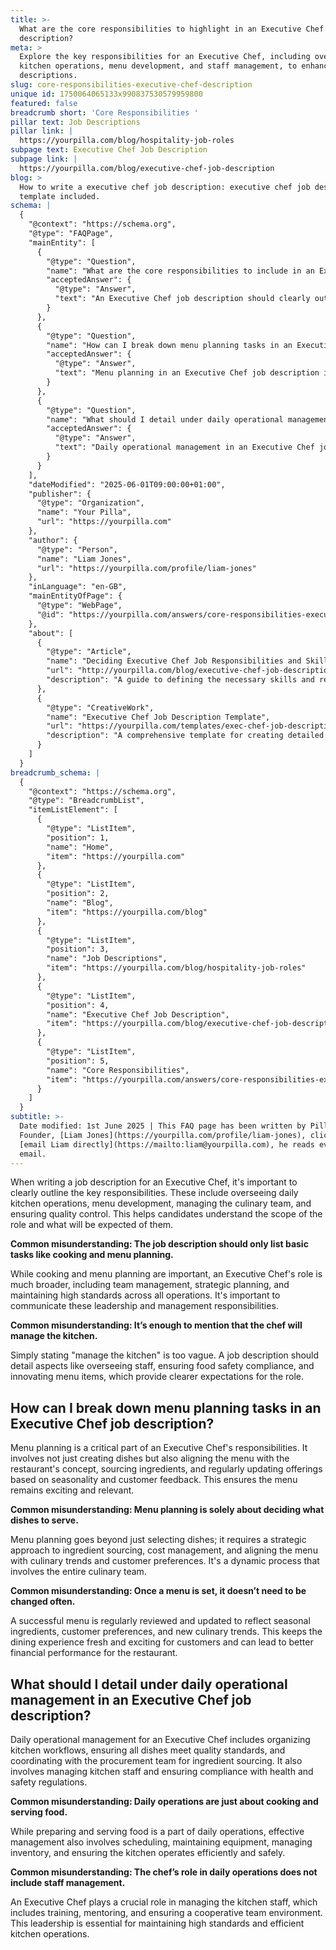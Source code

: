 ```yaml
---
title: >-
  What are the core responsibilities to highlight in an Executive Chef job
  description?
meta: >
  Explore the key responsibilities for an Executive Chef, including overseeing
  kitchen operations, menu development, and staff management, to enhance job
  descriptions.
slug: core-responsibilities-executive-chef-description
unique id: 1750064065133x990837530579959800
featured: false
breadcrumb short: 'Core Responsibilities '
pillar text: Job Descriptions
pillar link: |
  https://yourpilla.com/blog/hospitality-job-roles
subpage text: Executive Chef Job Description
subpage link: |
  https://yourpilla.com/blog/executive-chef-job-description
blog: >
  How to write a executive chef job description: executive chef job description
  template included.
schema: |
  {
    "@context": "https://schema.org",
    "@type": "FAQPage",
    "mainEntity": [
      {
        "@type": "Question",
        "name": "What are the core responsibilities to include in an Executive Chef job description?",
        "acceptedAnswer": {
          "@type": "Answer",
          "text": "An Executive Chef job description should clearly outline key responsibilities such as overseeing daily kitchen operations, developing menus, managing the culinary team, and ensuring quality control. The role also includes strategic planning and maintaining high standards in all operations."
        }
      },
      {
        "@type": "Question",
        "name": "How can I break down menu planning tasks in an Executive Chef job description?",
        "acceptedAnswer": {
          "@type": "Answer",
          "text": "Menu planning in an Executive Chef job description involves creating and aligning menus with the restaurant's concept, sourcing ingredients, and updating offerings based on seasonality and customer feedback. This ensures the menu remains exciting, relevant, and financially viable."
        }
      },
      {
        "@type": "Question",
        "name": "What should I detail under daily operational management in an Executive Chef job description?",
        "acceptedAnswer": {
          "@type": "Answer",
          "text": "Daily operational management in an Executive Chef job description includes organizing kitchen workflows, managing quality control, coordinating with the procurement team, managing the kitchen staff, and ensuring compliance with health and safety regulations. It's essential for maintaining an efficient and safe kitchen environment."
        }
      }
    ],
    "dateModified": "2025-06-01T09:00:00+01:00",
    "publisher": {
      "@type": "Organization",
      "name": "Your Pilla",
      "url": "https://yourpilla.com"
    },
    "author": {
      "@type": "Person",
      "name": "Liam Jones",
      "url": "https://yourpilla.com/profile/liam-jones"
    },
    "inLanguage": "en-GB",
    "mainEntityOfPage": {
      "@type": "WebPage",
      "@id": "https://yourpilla.com/answers/core-responsibilities-executive-chef-description"
    },
    "about": [
      {
        "@type": "Article",
        "name": "Deciding Executive Chef Job Responsibilities and Skills",
        "url": "http://yourpilla.com/blog/executive-chef-job-description",
        "description": "A guide to defining the necessary skills and responsibilities for an Executive Chef to ensure effective job performance."
      },
      {
        "@type": "CreativeWork",
        "name": "Executive Chef Job Description Template",
        "url": "https://yourpilla.com/templates/exec-chef-job-description",
        "description": "A comprehensive template for creating detailed job descriptions for Executive Chef positions, including essential responsibilities and skills."
      }
    ]
  }
breadcrumb_schema: |
  {
    "@context": "https://schema.org",
    "@type": "BreadcrumbList",
    "itemListElement": [
      {
        "@type": "ListItem",
        "position": 1,
        "name": "Home",
        "item": "https://yourpilla.com"
      },
      {
        "@type": "ListItem",
        "position": 2,
        "name": "Blog",
        "item": "https://yourpilla.com/blog"
      },
      {
        "@type": "ListItem",
        "position": 3,
        "name": "Job Descriptions",
        "item": "https://yourpilla.com/blog/hospitality-job-roles"
      },
      {
        "@type": "ListItem",
        "position": 4,
        "name": "Executive Chef Job Description",
        "item": "https://yourpilla.com/blog/executive-chef-job-description"
      },
      {
        "@type": "ListItem",
        "position": 5,
        "name": "Core Responsibilities",
        "item": "https://yourpilla.com/answers/core-responsibilities-executive-chef-description"
      }
    ]
  }
subtitle: >-
  Date modified: 1st June 2025 | This FAQ page has been written by Pilla
  Founder, [Liam Jones](https://yourpilla.com/profile/liam-jones), click to
  [email Liam directly](https://mailto:liam@yourpilla.com), he reads every
  email.
---
```

When writing a job description for an Executive Chef, it's important to clearly outline the key responsibilities. These include overseeing daily kitchen operations, menu development, managing the culinary team, and ensuring quality control. This helps candidates understand the scope of the role and what will be expected of them.

**Common misunderstanding: The job description should only list basic tasks like cooking and menu planning.**

While cooking and menu planning are important, an Executive Chef's role is much broader, including team management, strategic planning, and maintaining high standards across all operations. It's important to communicate these leadership and management responsibilities.

**Common misunderstanding: It’s enough to mention that the chef will manage the kitchen.**

Simply stating "manage the kitchen" is too vague. A job description should detail aspects like overseeing staff, ensuring food safety compliance, and innovating menu items, which provide clearer expectations for the role.

## How can I break down menu planning tasks in an Executive Chef job description?

Menu planning is a critical part of an Executive Chef's responsibilities. It involves not just creating dishes but also aligning the menu with the restaurant's concept, sourcing ingredients, and regularly updating offerings based on seasonality and customer feedback. This ensures the menu remains exciting and relevant.

**Common misunderstanding: Menu planning is solely about deciding what dishes to serve.**

Menu planning goes beyond just selecting dishes; it requires a strategic approach to ingredient sourcing, cost management, and aligning the menu with culinary trends and customer preferences. It's a dynamic process that involves the entire culinary team.

**Common misunderstanding: Once a menu is set, it doesn’t need to be changed often.**

A successful menu is regularly reviewed and updated to reflect seasonal ingredients, customer preferences, and new culinary trends. This keeps the dining experience fresh and exciting for customers and can lead to better financial performance for the restaurant.

## What should I detail under daily operational management in an Executive Chef job description?

Daily operational management for an Executive Chef includes organizing kitchen workflows, ensuring all dishes meet quality standards, and coordinating with the procurement team for ingredient sourcing. It also involves managing kitchen staff and ensuring compliance with health and safety regulations.

**Common misunderstanding: Daily operations are just about cooking and serving food.**

While preparing and serving food is a part of daily operations, effective management also involves scheduling, maintaining equipment, managing inventory, and ensuring the kitchen operates efficiently and safely.

**Common misunderstanding: The chef’s role in daily operations does not include staff management.**

An Executive Chef plays a crucial role in managing the kitchen staff, which includes training, mentoring, and ensuring a cooperative team environment. This leadership is essential for maintaining high standards and efficient kitchen operations.
